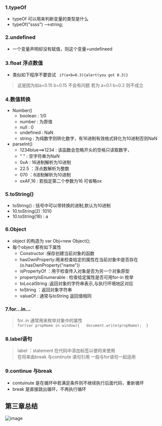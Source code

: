 ### 1.typeOf  
* typeOf 可以用来判断变量的类型是什么
* typeOf("ssss") -->string;

### 2.undefined
* 一个变量声明却没有赋值，则这个变量=undefineed

### 3.float 浮点数值
* 类似如下程序不要尝试
` if(a+b=0.3){alert(you got 0.3)}`  
>这是因为如a=0.15 b=0.15 不会有问题 若为 a=0.1 b=0.2 则不成立

### 4.数值转换
* Number() 
    * boolean   : 1/0
    * number    : 为原值
    * null      : 0
    * undefined : NaN
    * string    : 为纯数字则转化数字，有16进制有效格式转化为10进制否则NaN
* parseInt() 
    * 1234blue==>1234 : 该函数会忽略开头的空格只读取数字，
    * " "              : 空字符串为NaN
    * 0xA             : 16进制解析为10进制
    * 22.5            ：浮点数解析为整数
    * 070             ：8进制解析为10进制
    * oxAF,16         : 若指定第二个参数为16 可省略ox

### 5.toString()
* toString() : 括号中可以带转换的进制,默认为10进制
* 10.toString(2) :1010
* 10.toString(16) : a
    
### 6.Object
* object 的构造为 var Obj=new Object();
* 每个object 都有如下属性
    * Constructor :保存创建当前对象的函数
    * hasOwnProperty:用来检查给定的属性在当前对象中是否存在(o.hasOwnProperty("name"))
    * isPropertyOf ：用于检查传入对象是否为另一个对象原型
    * propertyIsEnumerable : 检查给定属性是否可用for-in 枚举
    * toLocalString :返回对象的字符串表示,与执行环境地区对应
    * toString ：返回对象字符串
    * valueOf : 通常与toString 返回值相同

### 7.for...in...
> for..in 通常用来枚举对象中的属性  
`for(var propName in window){  
    document.write(propName); 
}`

### 8.label语句
> label ：statement 在代码中添加标签以便将来使用  
在将来由break 与continute 语句引用 一般与for语句一起适用

### 9.continue 与break
* contuinute 是在循环中若满足条件则不继续执行后面代码，重新循环
* break 是直接跳出循环，不再执行循环

## 第三章总结
![image](E:/study/js_hign/chapter3.png)




